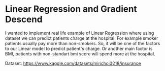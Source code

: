 # Linear Regression and Gradient Descend


I wanted to implement real life example of Linear Regression where using dataset we can predict patients charge at the hospital. For example smoker patients usually pay more than non-smokers. So, it will be one of the factors to our Linear model to predict patient's charge. Or another main factor is BMI, patients with non-standart bmi score will spend more at the hospital.

Dataset: https://www.kaggle.com/datasets/mirichoi0218/insurance
